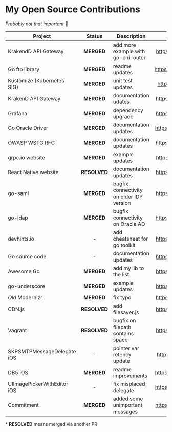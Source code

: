 # My Open Source Contributions

*Probably not that important* 🤷

| Project | Status | Description | Link |
| ------- | :----: | ----------- | :--: |
| KrakendD API Gateway | **MERGED** | add more example with go-chi router | https://git.io/JJlfM |
| Go ftp library | **MERGED** | readme updates | https://git.io/JJG8C |
| Kustomize (Kubernetes SIG) | **MERGED** | unit test updates | https://git.io/JfIZI |
| KrakenD API Gateway | **MERGED** | documentation udates | https://git.io/JfvEX |
| Grafana | **MERGED** | dependency upgrade | https://git.io/JfvE1 |
| Go Oracle Driver | **MERGED** | documentation updates | https://git.io/JfvEM |
| OWASP WSTG RFC | **MERGED** | documentation updates | https://git.io/JfvED |
| grpc.io website | **MERGED** | example updates | https://git.io/JfvEy |
| React Native website | **RESOLVED** | documentation updates | https://git.io/JfvES |
| go-saml | **MERGED** | bugfix connectivity on older IDP version | https://git.io/JfvE9 |
| go-ldap | **MERGED** | bugfix connectivity on Oracle AD | https://git.io/JfvEH |
| devhints.io | - | add cheatsheet for go toolkit | https://git.io/JfvE7 |
| Go source code | - | documentation updates | https://git.io/JfvE5 |
| Awesome Go | **MERGED** | add my lib to the list | https://git.io/JfvEb |
| go-underscore | **MERGED** | example updates | https://git.io/JJ7vr |
| *Old* Modernizr | **MERGED** | fix typo | https://git.io/JfvEA |
| CDN.js | **RESOLVED** | add filesaver.js | https://git.io/JfvEp |
| Vagrant | **RESOLVED** | bugfix on filepath contains space | https://git.io/Jfvue |
| SKPSMTPMessageDelegate iOS | - | pointer var retency update | https://git.io/JfvEj |
| DB5 iOS | **MERGED** | readme improvements | https://git.io/JJ7vV |
| UIImagePickerWithEditor iOS | - | fix misplaced delegate | https://git.io/JJ7v2 |
| Commitment | **MERGED** | added some unimportant messages | https://git.io/JJ7vu |

\* **RESOLVED** means merged via another PR
